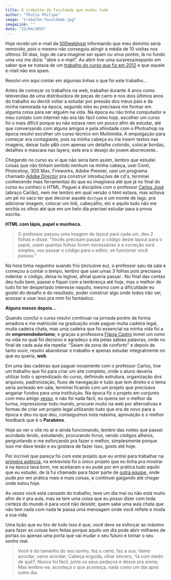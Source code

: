```yaml
---
title: O trabalho da faculdade que mudou tudo
author: "Thulio Philipe"
image: "trabalho-faculdade.jpg"
imageLink: ""
date: "22/04/2015"
---
```


Hoje recebi um e-mail da [000webhost](http://www.000webhost.com/) informando que meu domínio seria removido, pois o mesmo não conseguiu atingir a média de 10 visitas nos últimos 30 dias, logo de cara imaginei ser spam ou vírus porém, lá no fundo uma voz me dizia: "abre o e-mail". Ao abrir tive uma surpresa/espanto em saber que se tratava de um [trabalho do curso que fiz em 2012](https://github.com/thulioph/doe-mais) e que aquele e-mail não era spam.

Resolvi vim aqui contar em algumas linhas o que foi este trabalho…

Antes de começar os trabalhos na web, trabalhei durante 4 anos como televendas de uma distribuidora de peças de carro e nos dois últimos anos do trabalho eu decidi voltar a estudar por pressão dos meus pais e da minha namorada na época, segundo eles eu precisava me formar em alguma coisa para ser alguém na vida. Na época eu não tinha computador e meu contato com internet não era tão fácil como hoje, escolher um curso foi o mais difícil porque eu não estava nem um pouco afim de estudar, até que conversando com alguns amigos e pela afinidade com o Photoshop na época resolvi escolher um curso técnico em Multimídia. A empolgação para começar era contagiante, pois na minha cabeça eu iria inserir textos nas imagens, deixar tudo p&b com apenas um detalhe colorido, colocar bordas, detalhes e mascara nas layers; este era o desejo do jovem aborrecente..

Chegando no curso eu vi que não seria bem assim, lembro que estudei coisas que não tinham sentido nenhum na minha cabeça, usei Corel, Photoshop, 3DS Max, Fireworks, Adobe Premier, usei um programa chamado [Adobe Director](http://www.adobe.com/products/director.html) pra construir introduções de cd's, terminei conhecendo mais ferramentas do que eu imaginava até que já no final do curso eu conheci o HTML. Paguei a disciplina com o professor [Carlos José](http://carlosjose.net/) (abraço Carlão), nem me lembro em qual versão o html estava, mas achava um pé no saco ter que decorar aquele `doctype` e um monte de tags, pra adicionar imagem, colocar um link, cabeçalho, etc e aquilo tudo não me enchia os olhos até que em um belo dia precisei estudar para a prova escrita.

**HTML com lápis, papel e munheca.**

> O professor passou uma imagem de layout para cada um, deu 2 folhas e disse: "Vocês precisam passar o código deste layout para o papel, usem quantas folhas forem necessárias e a correção será simples, vou passar o código para o editor, se funcionar você passou."

Na hora tinha neguinho suando frio (inclusive eu), o professor saiu da sala e começou a contar o tempo, lembro que usei umas 3 folhas pois precisava indentar o código, deixa-lo legível, afinal queria passar.. No final das contas deu tudo bem, passei e fiquei com a lembrança até hoje, mas o melhor de tudo foi ter despertado interesse naquilo, mesmo com a dificuldade eu gostei do desafio e do resultado, poder construir algo onde todos irão ver, acessar e usar isso pra mim foi fantástico.

**Alguns meses depois…**

Quando conclui o curso resolvi continuar na jornada porém de forma amadora e me matriculei na graduação onde paguei muita cadeira legal, muita cadeira chata, mas uma cadeira que foi essencial na minha vida foi a de **empreendedorismo**; e graças a professora [Flávia Castro](https://www.facebook.com/flavia.castro.75033) tomei um rumo na vida no qual foi decisivo e agradeço a ela pelas sábias palavras, onde no final de cada aula ela repetia: "Saiam da zona de conforto" e depois de tanto ouvir, resolvi abandonar o trabalho e apenas estudar integralmente no que eu queria, **web**.

Em uma das cadeiras que paguei novamente com o professor Carlos, tive um trabalho que foi para criar um site completo, onde o aluno deveria utilizar todo o aprendizado do curso, definindo estrutura, organização dos arquivos, padronização, fluxo de navegação e tudo que tem direito e o tema seria sorteado em sala, terminei ficando com um projeto que precisava angariar fundos para uma instituição. Na época fiz o projeto em conjunto com meu amigo [vesso](https://twitter.com/vessolandia), e não foi nada fácil, eu queria ser o melhor da turma, impressionar todo mundo, procurei muito na web por alternativas e formas de criar um projeto legal utilizando tudo que era de novo para a época e deu no que deu, conseguimos nota máxima, aprovação e o melhor feedback que é o **Parabéns**.

Hoje ao ver o site no ar e ainda funcionando, lembro das noites que passei acordado lendo, estudando, procurando livros, vendo códigos alheios, perguntando e me esforçando pra fazer o melhor, simplesmente porque isso me dava tesão e eu gostava de fazer isso, gosto até hoje.

Por incrível que pareça foi com este projeto que eu entrei para trabalhar na [primeira agência](http://www.dropsolucoes.com/), na entrevista foi o único projeto que eu tinha pra mostrar e na época tava bom, me aceitaram e eu pude por em prática tudo aquilo que eu estudei, de lá fui chamado para fazer parte de [outra equipe](https://www.boldcomunicacao.com.br/), onde pude por em prática mais e mais coisas, e continuei galgando até chegar onde estou hoje.

As vezes você está cansado do trabalho, teve um dia mal ou não está muito afim de ir pra aula, mas se tem uma coisa que eu posso dizer com toda certeza do mundo é para você não desistir, quem sabe uma aula chata que não tem nada com nada te passa uma mensagem onde você reflete e muda a sua vida.

Uma lição que eu tiro de tudo isso é que, você deve se esforçar ao máximo para fazer as coisas bem feitas porque aquilo um dia pode abrir milhares de portas ou apenas uma porta que vai mudar o seu futuro e tornar o seu sonho real.

> Você é do tamanho do seu sonho, faz o certo, faz a sua; Vamo acordar, vamo acordar; Cabeça erguida, olhar sincero, 'tá com medo de quê?; Nunca foi fácil, junta os seus pedaços e desce pra arena; Mas lembre-se, aconteça o que aconteça, nada como um dia após outro dia.
